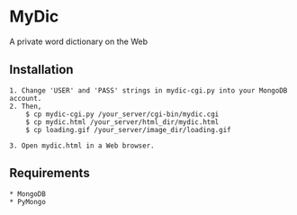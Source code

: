 MyDic
=====

A private word dictionary on the Web

Installation
------------
	1. Change 'USER' and 'PASS' strings in mydic-cgi.py into your MongoDB account.
	2. Then,
		$ cp mydic-cgi.py /your_server/cgi-bin/mydic.cgi
		$ cp mydic.html /your_server/html_dir/mydic.html
		$ cp loading.gif /your_server/image_dir/loading.gif

	3. Open mydic.html in a Web browser.

Requirements
------------
	* MongoDB
	* PyMongo

